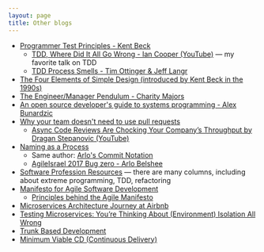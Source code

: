 ```yaml
---
layout: page
title: Other blogs
---
```


- [Programmer Test Principles - Kent Beck](https://medium.com/@kentbeck_7670/programmer-test-principles-d01c064d7934)
  - [TDD, Where Did It All Go Wrong - Ian Cooper (YouTube)](https://www.youtube.com/watch?v=EZ05e7EMOLM) — my favorite talk on TDD
  - [TDD Process Smells - Tim Ottinger & Jeff Langr](http://agileinaflash.blogspot.com/2009/03/tdd-process-smells.html)
- [The Four Elements of Simple Design (introduced by Kent Beck in the 1990s)](https://gist.github.com/O-I/cf6eecc3c27200fdce652fc6f88d1a60)
- [The Engineer/Manager Pendulum - Charity Majors](https://charity.wtf/2017/05/11/the-engineer-manager-pendulum/)
- [An open source developer's guide to systems programming - Alex Bunardzic](https://opensource.com/article/22/4/systems-programming?sc_cid=7016000000127ECAAY)
- [Why your team doesn't need to use pull requests](https://infrastructure-as-code.com/book/2021/01/02/pull-requests.html)
  - [Async Code Reviews Are Chocking Your Company’s Throughput by Dragan Stepanovic (YouTube)](https://www.youtube.com/watch?v=ZlLZEQQBcFg)
- [Naming as a Process](https://www.digdeeproots.com/articles/on/naming-process/)
  - Same author: [Arlo's Commit Notation](https://github.com/RefactoringCombos/ArlosCommitNotation)
  - [AgileIsrael 2017 Bug zero - Arlo Belshee](https://www.youtube.com/watch?v=ImfWkxE7CJ8)
- [Software Profession Resources](https://trello.com/b/1lfMkCOh/software-profession-resources) — there are many columns, including about extreme programming, TDD, refactoring
- [Manifesto for Agile Software Development](https://agilemanifesto.org/)
  - [Principles behind the Agile Manifesto](https://agilemanifesto.org/principles.html)
- [Microservices Architecture Journey at Airbnb](https://qeunit.com/blog/airbnbs-microservices-architecture-journey-to-quality-engineering)
- [Testing Microservices: You’re Thinking About (Environment) Isolation All Wrong](https://blog.getambassador.io/testing-microservices-youre-thinking-about-environment-isolation-all-wrong-84f22034a6ef)
- [Trunk Based Development](https://trunkbaseddevelopment.com/)
- [Minimum Viable CD (Continuous Delivery)](https://minimumcd.org/minimumcd/)
